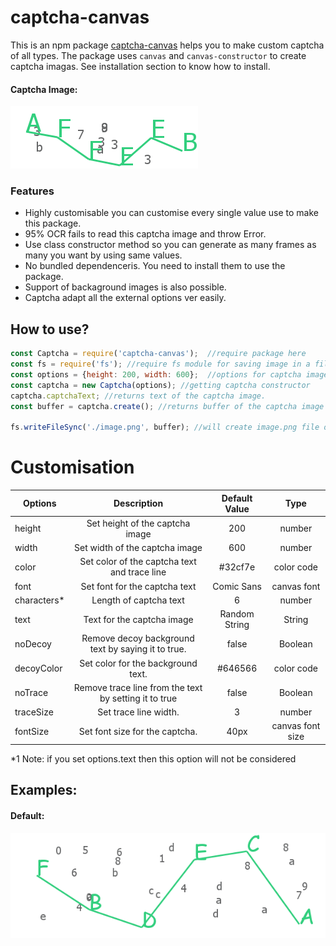 # captcha-canvas
This is an npm package [captcha-canvas](https://npmjs.com/package/captcha-canvas) helps you to make custom captcha of all types. The package uses `canvas` and `canvas-constructor` to create captcha imagas. See installation section to know how to install. 

#### Captcha Image:

![captcha](./assets/captcha/AFFEEB.png)

### Features

* Highly customisable you can customise every single value use to make this package.
* 95% OCR fails to read this captcha image and throw Error.
* Use class constructor method so you can generate as many frames as many you want by using same values.
* No bundled dependenceris. You need to install them to use the package.
* Support of backaground images is also possible.
* Captcha adapt all the external options ver easily.

## How to use?

```js
const Captcha = require('captcha-canvas');  //require package here
const fs = require('fs'); //require fs module for saving image in a file
const options = {height: 200, width: 600};  //options for captcha image
const captcha = new Captcha(options); //getting captcha constructor
captcha.captchaText; //returns text of the captcha image.
const buffer = captcha.create(); //returns buffer of the captcha image

fs.writeFileSync('./image.png', buffer); //will create image.png file of the captcha
```

# Customisation 

| Options   | Description | Default Value | Type |
|-----------|:-----------:|:-------------:|:----:|
| height    | Set height of the captcha image | 200 | number |
| width | Set width of the captcha image | 600 | number |
| color | Set color of the captcha text and trace line | #32cf7e | color code |
| font | Set font for the captcha text | Comic Sans | canvas font |
| characters* | Length of captcha text | 6 | number |
| text | Text for the captcha image | Random String | String |
| noDecoy | Remove decoy background text by saying it to true. | false | Boolean |
| decoyColor | Set color for the background text. | #646566 | color code |
| noTrace | Remove trace line from the text by setting it to true | false | Boolean |
| traceSize | Set trace line width. | 3 | number |
| fontSize | Set font size for the captcha. | 40px | canvas font size |

*1 Note: if you set options.text then this option will not be considered

## Examples:

#### Default:

![Default](./assets/captcha/default.png)
